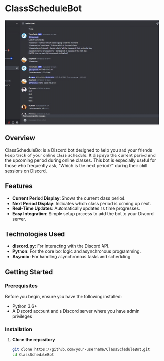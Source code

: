 # ClassScheduleBot
![Demo](Bot_demo.png)
## Overview

ClassScheduleBot is a Discord bot designed to help you and your friends keep track of your online class schedule. It displays the current period and the upcoming period during online classes. This bot is especially useful for those who frequently ask, "Which is the next period?" during their chill sessions on Discord.

## Features

- **Current Period Display**: Shows the current class period.
- **Next Period Display**: Indicates which class period is coming up next.
- **Real-Time Updates**: Automatically updates as time progresses.
- **Easy Integration**: Simple setup process to add the bot to your Discord server.

## Technologies Used

- **discord.py**: For interacting with the Discord API.
- **Python**: For the core bot logic and asynchronous programming.
- **Asyncio**: For handling asynchronous tasks and scheduling.

## Getting Started

### Prerequisites

Before you begin, ensure you have the following installed:

- Python 3.6+
- A Discord account and a Discord server where you have admin privileges

### Installation

1. **Clone the repository**

   ```bash
   git clone https://github.com/your-username/ClassScheduleBot.git
   cd ClassScheduleBot
